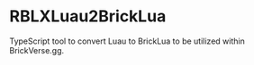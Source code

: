 # RBLXLuau2BrickLua
TypeScript tool to convert Luau to BrickLua to be utilized within BrickVerse.gg.
